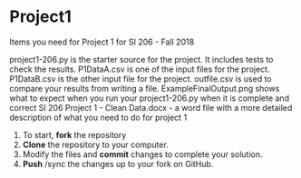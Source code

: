 # Project1

Items you need for Project 1 for SI 206 - Fall 2018

project1-206.py is the starter source for the project.  It includes tests to check the results.
P1DataA.csv is one of the input files for the project.  
P1DataB.csv is the other input file for the project.
outfile.csv is used to compare your results from writing a file.
ExampleFinalOutput.png shows what to expect when you run your project1-206.py when it is complete and correct
SI 206 Project 1 - Clean Data.docx - a word file with a more detailed description of what you need to do for project 1

1. To start, **fork** the repository
1. **Clone** the repository to your computer.
1. Modify the files and **commit** changes to complete your solution.
1. **Push** /sync the changes up to your fork on GitHub.
